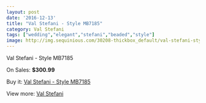 ```yaml
---
layout: post
date: '2016-12-13'
title: "Val Stefani - Style MB7185"
category: Val Stefani
tags: ["wedding","elegant","stefani","beaded","style"]
image: http://img.sequinious.com/30208-thickbox_default/val-stefani-style-mb7185.jpg
---
```

Val Stefani - Style MB7185

On Sales: **$300.99**
<a href="https://www.sequinious.com/val-stefani/7891-val-stefani-style-mb7185.html"><amp-img layout="responsive" width="600" height="600" src="//img.sequinious.com/30208-thickbox_default/val-stefani-style-mb7185.jpg" alt="Val Stefani - Style MB7185 0" /></a>

Buy it: [Val Stefani - Style MB7185](https://www.sequinious.com/val-stefani/7891-val-stefani-style-mb7185.html "Val Stefani - Style MB7185")

View more: [Val Stefani](https://www.sequinious.com/69-Val-Stefani "Val Stefani")